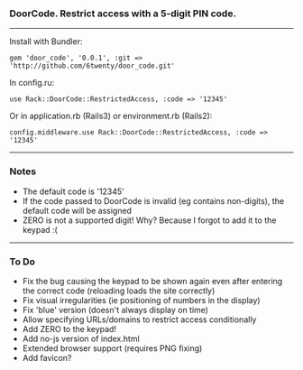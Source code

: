### DoorCode. Restrict access with a 5-digit PIN code.

- - -

Install with Bundler:

    gem 'door_code', '0.0.1', :git => 'http://github.com/6twenty/door_code.git'
    
In config.ru:

    use Rack::DoorCode::RestrictedAccess, :code => '12345'
    
Or in application.rb (Rails3) or environment.rb (Rails2):

    config.middleware.use Rack::DoorCode::RestrictedAccess, :code => '12345'

- - -

### Notes

* The default code is '12345'
* If the code passed to DoorCode is invalid (eg contains non-digits), the default code will be assigned
* ZERO is not a supported digit! Why? Because I forgot to add it to the keypad :(

- - -

### To Do

* Fix the bug causing the keypad to be shown again even after entering the correct code (reloading loads the site correctly)
* Fix visual irregularities (ie positioning of numbers in the display)
* Fix 'blue' version (doesn't always display on time)
* Allow specifying URLs/domains to restrict access conditionally
* Add ZERO to the keypad!
* Add no-js version of index.html
* Extended browser support (requires PNG fixing)
* Add favicon?
